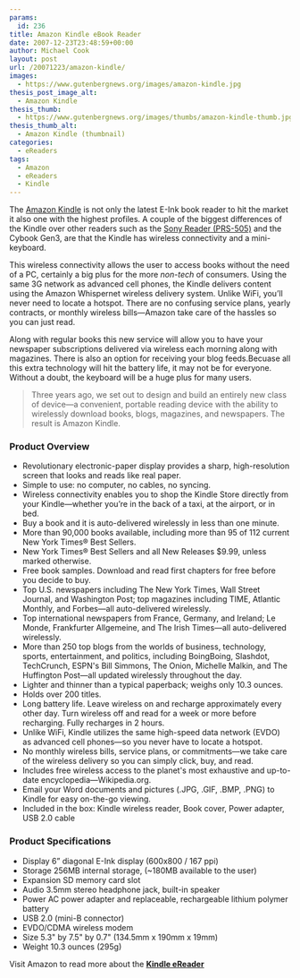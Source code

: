 ```yaml
---
params:
  id: 236
title: Amazon Kindle eBook Reader
date: 2007-12-23T23:48:59+00:00
author: Michael Cook
layout: post
url: /20071223/amazon-kindle/
images:
  - https://www.gutenbergnews.org/images/amazon-kindle.jpg
thesis_post_image_alt:
  - Amazon Kindle
thesis_thumb:
  - https://www.gutenbergnews.org/images/thumbs/amazon-kindle-thumb.jpg
thesis_thumb_alt:
  - Amazon Kindle (thumbnail)
categories:
  - eReaders
tags:
  - Amazon
  - eReaders
  - Kindle
---
```

The <a title="Amazon Kindle Reader" rel="external nofollow" href="/out.php?id=amazon&s=1&t=amazon-kindle&c=post236">Amazon Kindle</a> is not only the latest E-Ink book reader to hit the market it also one with the highest profiles. A couple of the biggest differences of the Kindle over other readers such as the [Sony Reader (PRS-505)](/20071003/sony-reader-digital-book-prs-505/ "Sony Reader (PRS-505)") and the Cybook Gen3, are that the Kindle has wireless connectivity and a mini-keyboard.

This wireless connectivity allows the user to access books without the need of a PC, certainly a big plus for the more _non-tech_ of consumers. Using the same 3G network as advanced cell phones, the Kindle delivers content using the Amazon Whispernet wireless delivery system. Unlike WiFi, you’ll never need to locate a hotspot. There are no confusing service plans, yearly contracts, or monthly wireless bills—Amazon take care of the hassles so you can just read.

Along with regular books this new service will allow you to have your newspaper subscriptions delivered via wireless each morning along with magazines. There is also an option for receiving your blog feeds.Becuase all this extra technology will hit the battery life, it may not be for everyone. Without a doubt, the keyboard will be a huge plus for many users.

> Three years ago, we set out to design and build an entirely new class of device—a convenient, portable reading device with the ability to wirelessly download books, blogs, magazines, and newspapers. The result is Amazon Kindle.

<!--more-->

### Product Overview

  * Revolutionary electronic-paper display provides a sharp, high-resolution screen that looks and reads like real paper.
  * Simple to use: no computer, no cables, no syncing.
  * Wireless connectivity enables you to shop the Kindle Store directly from your Kindle—whether you’re in the back of a taxi, at the airport, or in bed.
  * Buy a book and it is auto-delivered wirelessly in less than one minute.
  * More than 90,000 books available, including more than 95 of 112 current New York Times® Best Sellers.
  * New York Times® Best Sellers and all New Releases $9.99, unless marked otherwise.
  * Free book samples. Download and read first chapters for free before you decide to buy.
  * Top U.S. newspapers including The New York Times, Wall Street Journal, and Washington Post; top magazines including TIME, Atlantic Monthly, and Forbes—all auto-delivered wirelessly.
  * Top international newspapers from France, Germany, and Ireland; Le Monde, Frankfurter Allgemeine, and The Irish Times—all auto-delivered wirelessly.
  * More than 250 top blogs from the worlds of business, technology, sports, entertainment, and politics, including BoingBoing, Slashdot, TechCrunch, ESPN's Bill Simmons, The Onion, Michelle Malkin, and The Huffington Post—all updated wirelessly throughout the day.
  * Lighter and thinner than a typical paperback; weighs only 10.3 ounces.
  * Holds over 200 titles.
  * Long battery life. Leave wireless on and recharge approximately every other day. Turn wireless off and read for a week or more before recharging. Fully recharges in 2 hours.
  * Unlike WiFi, Kindle utilizes the same high-speed data network (EVDO) as advanced cell phones—so you never have to locate a hotspot.
  * No monthly wireless bills, service plans, or commitments—we take care of the wireless delivery so you can simply click, buy, and read.
  * Includes free wireless access to the planet's most exhaustive and up-to-date encyclopedia—Wikipedia.org.
  * Email your Word documents and pictures (.JPG, .GIF, .BMP, .PNG) to Kindle for easy on-the-go viewing.
  * Included in the box: Kindle wireless reader, Book cover, Power adapter, USB 2.0 cable

### Product Specifications

  * Display 6” diagonal E-Ink display (600x800 / 167 ppi)
  * Storage 256MB internal storage, (~180MB available to the user)
  * Expansion SD memory card slot
  * Audio 3.5mm stereo headphone jack, built-in speaker
  * Power AC power adapter and replaceable, rechargeable lithium polymer battery
  * USB 2.0 (mini-B connector)
  * EVDO/CDMA wireless modem
  * Size 5.3" by 7.5" by 0.7" (134.5mm x 190mm x 19mm)
  * Weight 10.3 ounces (295g)

Visit Amazon to read more about the **<a rel="nofollow" href="https://www.gutenbergnews.org/out.php?id=amazon&s=1&t=amazon-kindle&c=post236" target="_blank">Kindle eReader</a>**
